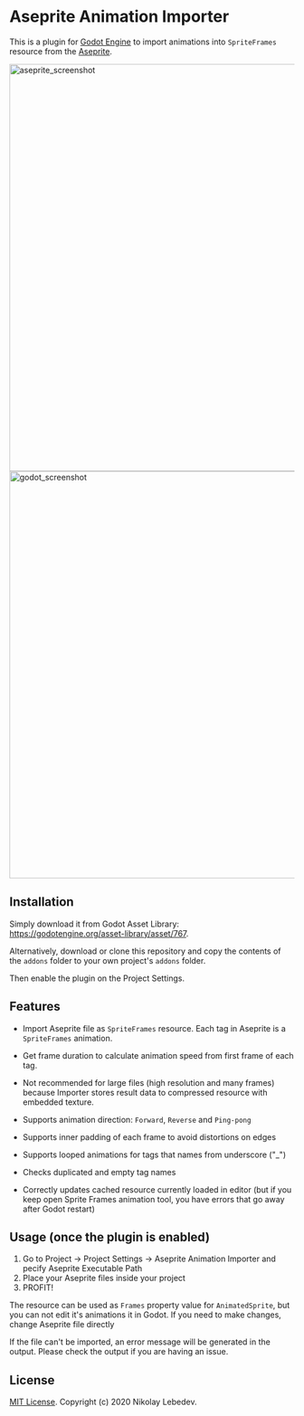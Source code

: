 # Aseprite Animation Importer

This is a plugin for [Godot Engine](https://godotengine.org) to import
animations into `SpriteFrames` resource from the [Aseprite](https://www.aseprite.org/).

<img width="720" alt="aseprite_screenshot" src="https://user-images.githubusercontent.com/7024016/99195066-4b384c80-27a5-11eb-9247-e5a9b1f238eb.png">
<img width="720" alt="godot_screenshot" src="https://user-images.githubusercontent.com/7024016/99195092-6e62fc00-27a5-11eb-8322-0c1535371884.png">

## Installation

Simply download it from Godot Asset Library: https://godotengine.org/asset-library/asset/767.

Alternatively, download or clone this repository and copy the contents of the
`addons` folder to your own project's `addons` folder.

Then enable the plugin on the Project Settings.

## Features

* Import Aseprite file as `SpriteFrames` resource. Each tag in Aseprite is a `SpriteFrames` animation.
* Get frame duration to calculate animation speed from first frame of each tag.

* Not recommended for large files (high resolution and many frames) because Importer stores result data to compressed resource with embedded texture.

* Supports animation direction: `Forward`, `Reverse` and `Ping-pong`
* Supports inner padding of each frame to avoid distortions on edges
* Supports looped animations for tags that names from underscore ("_")
* Checks duplicated and empty tag names
* Correctly updates cached resource currently loaded in editor (but if you keep open Sprite Frames animation tool, you have errors that go away after Godot restart)

## Usage (once the plugin is enabled)

1. Go to Project -> Project Settings -> Aseprite Animation Importer and pecify Aseprite Executable Path
2. Place your Aseprite files inside your project
3. PROFIT!

The resource can be used as `Frames` property value for `AnimatedSprite`, but you can not edit it's animations it in Godot.
If you need to make changes, change Aseprite file directly

If the file can't be imported, an error message will be generated in the output.
Please check the output if you are having an issue.

## License

[MIT License](LICENSE). Copyright (c) 2020 Nikolay Lebedev.